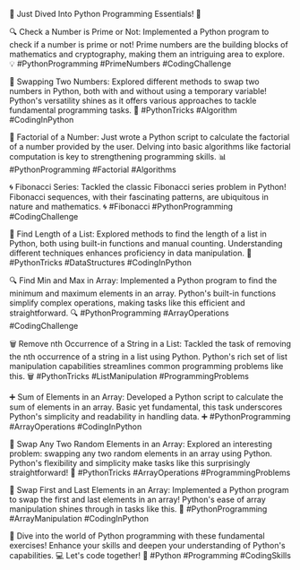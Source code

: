 🚀 Just Dived Into Python Programming Essentials! 🐍

🔍 Check a Number is Prime or Not:
Implemented a Python program to check if a number is prime or not! Prime numbers are the building blocks of mathematics and cryptography, making them an intriguing area to explore. 💡 #PythonProgramming #PrimeNumbers #CodingChallenge

🔄 Swapping Two Numbers:
Explored different methods to swap two numbers in Python, both with and without using a temporary variable! Python's versatility shines as it offers various approaches to tackle fundamental programming tasks. 🔄 #PythonTricks #Algorithm #CodingInPython

🧮 Factorial of a Number:
Just wrote a Python script to calculate the factorial of a number provided by the user. Delving into basic algorithms like factorial computation is key to strengthening programming skills. 📊 #PythonProgramming #Factorial #Algorithms

🌀 Fibonacci Series:
Tackled the classic Fibonacci series problem in Python! Fibonacci sequences, with their fascinating patterns, are ubiquitous in nature and mathematics. 🌀 #Fibonacci #PythonProgramming #CodingChallenge

📏 Find Length of a List:
Explored methods to find the length of a list in Python, both using built-in functions and manual counting. Understanding different techniques enhances proficiency in data manipulation. 📏 #PythonTricks #DataStructures #CodingInPython

🔍 Find Min and Max in Array:
Implemented a Python program to find the minimum and maximum elements in an array. Python's built-in functions simplify complex operations, making tasks like this efficient and straightforward. 🔍 #PythonProgramming #ArrayOperations #CodingChallenge

🗑️ Remove nth Occurrence of a String in a List:
Tackled the task of removing the nth occurrence of a string in a list using Python. Python's rich set of list manipulation capabilities streamlines common programming problems like this. 🗑️ #PythonTricks #ListManipulation #ProgrammingProblems

➕ Sum of Elements in an Array:
Developed a Python script to calculate the sum of elements in an array. Basic yet fundamental, this task underscores Python's simplicity and readability in handling data. ➕ #PythonProgramming #ArrayOperations #CodingInPython

🔄 Swap Any Two Random Elements in an Array:
Explored an interesting problem: swapping any two random elements in an array using Python. Python's flexibility and simplicity make tasks like this surprisingly straightforward! 🔄 #PythonTricks #ArrayOperations #ProgrammingProblems

🔄 Swap First and Last Elements in an Array:
Implemented a Python program to swap the first and last elements in an array! Python's ease of array manipulation shines through in tasks like this. 🔄 #PythonProgramming #ArrayManipulation #CodingInPython

🌟 Dive into the world of Python programming with these fundamental exercises! Enhance your skills and deepen your understanding of Python's capabilities. 💻 Let's code together! 🚀 #Python #Programming #CodingSkills
